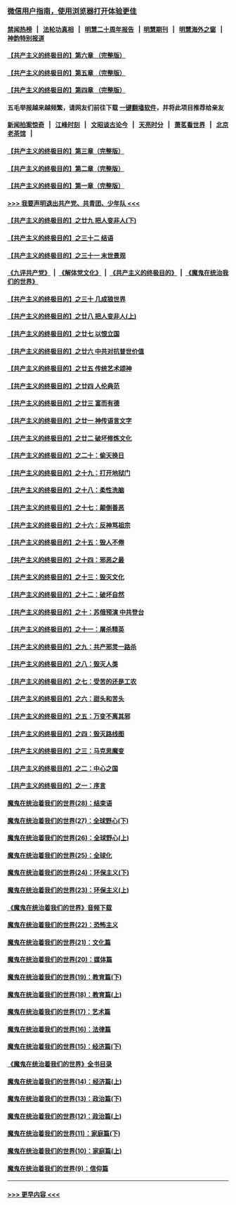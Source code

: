 ### [微信用户指南，使用浏览器打开体验更佳](https://github.com/gfw-breaker/banned-news1/blob/master/indexes/wechat-guide.md?t=0)
#### [禁闻热榜](热点新闻.md?t=0)  &nbsp;&nbsp;|&nbsp;&nbsp; [法轮功真相](https://github.com/gfw-breaker/truth/blob/master/README.md?t=0) &nbsp;&nbsp;|&nbsp;&nbsp; [明慧二十周年报告](https://github.com/gfw-breaker/mh-reports/blob/master/README.md?t=0) &nbsp;&nbsp;|&nbsp;&nbsp;[明慧期刊](https://github.com/gfw-breaker/mh-qikan) &nbsp;&nbsp;|&nbsp;&nbsp; [明慧海外之窗](https://github.com/gfw-breaker/mh-news/blob/master/README.md?t=0) &nbsp;&nbsp;|&nbsp;&nbsp; [神韵特别报道](https://github.com/gfw-breaker/mh-news/blob/master/shenyun.md?t=0)
#### [【共产主义的终极目的】第六章 （完整版）](../pages/nsc422/n11428913.md?t=02090501) 
#### [【共产主义的终极目的】第五章 （完整版）](../pages/nsc422/n11428912.md?t=02090501) 
#### [【共产主义的终极目的】第四章 （完整版）](../pages/nsc422/n11428907.md?t=02090501) 
#### 五毛举报越来越频繁，请网友们前往下载 [一键翻墙软件](https://github.com/gfw-breaker/ssr-accounts)，并将此项目推荐给亲友
#### [新闻拍案惊奇](https://github.com/gfw-breaker/banned-news1/blob/master/pages/link4.md) &nbsp;&nbsp;|&nbsp;&nbsp; [江峰时刻](https://github.com/gfw-breaker/banned-news1/blob/master/pages/link4.md) &nbsp;&nbsp;|&nbsp;&nbsp; [文昭谈古论今](https://github.com/gfw-breaker/banned-news1/blob/master/pages/link4.md) &nbsp;&nbsp;|&nbsp;&nbsp; [天亮时分](https://github.com/gfw-breaker/banned-news1/blob/master/pages/link4.md) &nbsp;&nbsp;|&nbsp;&nbsp; [萧茗看世界](https://github.com/gfw-breaker/banned-news1/blob/master/pages/link4.md) &nbsp;&nbsp;|&nbsp;&nbsp; [北京老茶馆](https://github.com/gfw-breaker/banned-news1/blob/master/pages/link4.md) &nbsp;&nbsp;|&nbsp;&nbsp; 
#### [【共产主义的终极目的】第三章（完整版）](../pages/nsc422/n11428848.md?t=02090501) 
#### [【共产主义的终极目的】第二章（完整版）](../pages/nsc422/n11428831.md?t=02090501) 
#### [【共产主义的终极目的】第一章（完整版）](../pages/nsc422/n11417651.md?t=02090501) 
#### [>>> 我要声明退出共产党、共青团、少年队 <<<](https://github.com/begood0513/goodnews/blob/master/quit/letter.md) 
#### [【共产主义的终极目的】之廿九 把人变非人(下)](../pages/nsc422/n11344140.md?t=02090501) 
#### [【共产主义的终极目的】之三十二 结语](../pages/nsc422/n11360535.md?t=02090501) 
#### [【共产主义的终极目的】之三十一 末世景观](../pages/nsc422/n11351129.md?t=02090501) 
#### [《九评共产党》](https://github.com/begood0513/9ping.md/blob/master/README.md) &nbsp;|&nbsp; [《解体党文化》](../../../../jtdwh.md/blob/master/README.md)  &nbsp;|&nbsp; [《共产主义的终极目的》](../../../../gczydzjmd.md/blob/master/README.md) &nbsp;|&nbsp; [《魔鬼在统治我们的世界》](../../../../mgztzwmdsj.md/blob/master/README.md) 
#### [【共产主义的终极目的】之三十 几成狼世界](../pages/nsc422/n11348280.md?t=02090501) 
#### [【共产主义的终极目的】之廿八 把人变非人(上)](../pages/nsc422/n11340492.md?t=02090501) 
#### [【共产主义的终极目的】之廿七 以恨立国](../pages/nsc422/n11336944.md?t=02090501) 
#### [【共产主义的终极目的】之廿六 中共对抗普世价值](../pages/nsc422/n11324785.md?t=02090501) 
#### [【共产主义的终极目的】之廿五 传统艺术颂神](../pages/nsc422/n11296396.md?t=02090501) 
#### [【共产主义的终极目的】之廿四 人伦典范](../pages/nsc422/n11296397.md?t=02090501) 
#### [【共产主义的终极目的】之廿三 富而有德](../pages/nsc422/n11283598.md?t=02090501) 
#### [【共产主义的终极目的】之廿一 神传语言文字](../pages/nsc422/n11263265.md?t=02090501) 
#### [【共产主义的终极目的】之廿二 破坏修炼文化](../pages/nsc422/n11245728.md?t=02090501) 
#### [【共产主义的终极目的】之二十：偷天换日](../pages/nsc422/n11238846.md?t=02090501) 
#### [【共产主义的终极目的】之十九：打开地狱门](../pages/nsc422/n11206376.md?t=02090501) 
#### [【共产主义的终极目的】之十八：柔性洗脑](../pages/nsc422/n11199994.md?t=02090501) 
#### [【共产主义的终极目的】之十七：颠倒善恶](../pages/nsc422/n11179782.md?t=02090501) 
#### [【共产主义的终极目的】之十六：反神骂祖宗](../pages/nsc422/n11166798.md?t=02090501) 
#### [【共产主义的终极目的】之十五：毁人不倦](../pages/nsc422/n11166792.md?t=02090501) 
#### [【共产主义的终极目的】之十四：邪恶之最](../pages/nsc422/n11150249.md?t=02090501) 
#### [【共产主义的终极目的】之十三：毁灭文化](../pages/nsc422/n11135227.md?t=02090501) 
#### [【共产主义的终极目的】之十二：破坏自然](../pages/nsc422/n11135214.md?t=02090501) 
#### [【共产主义的终极目的】之十：苏俄预演 中共登台](../pages/nsc422/n11118424.md?t=02090501) 
#### [【共产主义的终极目的】之十一：屠杀精英](../pages/nsc422/n11118442.md?t=02090501) 
#### [【共产主义的终极目的】之九：共产邪灵一路杀](../pages/nsc422/n11114139.md?t=02090501) 
#### [【共产主义的终极目的】之八：毁灭人类](../pages/nsc422/n11108503.md?t=02090501) 
#### [【共产主义的终极目的】之七：受苦的还是工农](../pages/nsc422/n11101809.md?t=02090501) 
#### [【共产主义的终极目的】之六：甜头和苦头](../pages/nsc422/n11096971.md?t=02090501) 
#### [【共产主义的终极目的】之五：万变不离其邪](../pages/nsc422/n11091285.md?t=02090501) 
#### [【共产主义的终极目的】之四：毁灭路线图](../pages/nsc422/n11086284.md?t=02090501) 
#### [【共产主义的终极目的】之三：马克思魔变](../pages/nsc422/n11061941.md?t=02090501) 
#### [【共产主义的终极目的】之二：中心之国](../pages/nsc422/n11047728.md?t=02090501) 
#### [【共产主义的终极目的】之一：序言](../pages/nsc422/n11086077.md?t=02090501) 
#### [魔鬼在统治着我们的世界(28)：结束语](../pages/nsc422/n10936246.md?t=02090501) 
#### [魔鬼在统治着我们的世界(27)：全球野心(下)](../pages/nsc422/n10928319.md?t=02090501) 
#### [魔鬼在统治着我们的世界(26)：全球野心(上)](../pages/nsc422/n10900318.md?t=02090501) 
#### [魔鬼在统治着我们的世界(25)：全球化](../pages/nsc422/n10788205.md?t=02090501) 
#### [魔鬼在统治着我们的世界(24)：环保主义(下)](../pages/nsc422/n10695307.md?t=02090501) 
#### [魔鬼在统治着我们的世界(23)：环保主义(上)](../pages/nsc422/n10688613.md?t=02090501) 
#### [《魔鬼在统治着我们的世界》音频下载](../pages/nsc422/n10635553.md?t=02090501) 
#### [魔鬼在统治着我们的世界(22)：恐怖主义](../pages/nsc422/n10614727.md?t=02090501) 
#### [魔鬼在统治着我们的世界(21)：文化篇](../pages/nsc422/n10597706.md?t=02090501) 
#### [魔鬼在统治着我们的世界(20)：媒体篇](../pages/nsc422/n10586579.md?t=02090501) 
#### [魔鬼在统治着我们的世界(19)：教育篇(下)](../pages/nsc422/n10564808.md?t=02090501) 
#### [魔鬼在统治着我们的世界(18)：教育篇(上)](../pages/nsc422/n10526970.md?t=02090501) 
#### [魔鬼在统治着我们的世界(17)：艺术篇](../pages/nsc422/n10499093.md?t=02090501) 
#### [魔鬼在统治着我们的世界(16)：法律篇](../pages/nsc422/n10485969.md?t=02090501) 
#### [魔鬼在统治着我们的世界(15)：经济篇(下)](../pages/nsc422/n10469975.md?t=02090501) 
#### [《魔鬼在统治着我们的世界》全书目录](../pages/nsc422/n10464261.md?t=02090501) 
#### [魔鬼在统治着我们的世界(14)：经济篇(上)](../pages/nsc422/n10457370.md?t=02090501) 
#### [魔鬼在统治着我们的世界(13)：政治篇(下)](../pages/nsc422/n10448270.md?t=02090501) 
#### [魔鬼在统治着我们的世界(12)：政治篇(上)](../pages/nsc422/n10444576.md?t=02090501) 
#### [魔鬼在统治着我们的世界(11)：家庭篇(下)](../pages/nsc422/n10440961.md?t=02090501) 
#### [魔鬼在统治着我们的世界(10)：家庭篇(上)](../pages/nsc422/n10435448.md?t=02090501) 
#### [魔鬼在统治着我们的世界(9)：信仰篇](../pages/nsc422/n10432159.md?t=02090501) 

----
#### [ >>> 更早内容 <<< ](../indexes/nsc422-earlier.md)
